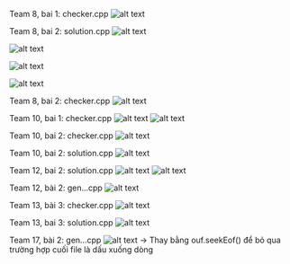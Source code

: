 Team 8, bai 1: checker.cpp
![alt text](image-3.png)

Team 8, bai 2: solution.cpp
![alt text](image-4.png)

![alt text](image-15.png)

![alt text](image-14.png)

![alt text](image-17.png)

Team 8, bai 2: checker.cpp
![alt text](image-5.png)

Team 10, bai 1: checker.cpp
![alt text](image-6.png)
![alt text](image-7.png)

Team 10, bai 2: checker.cpp
![alt text](image-9.png)

Team 10, bai 2: solution.cpp
![alt text](image-11.png)

Team 12, bai 2: solution.cpp
![alt text](image-8.png)
![alt text](image-10.png)

Team 12, bài 2: gen...cpp
![alt text](image-2.png)

Team 13, bài 3: checker.cpp
![alt text](image-12.png)

Team 13, bai 3: solution.cpp
![alt text](image-13.png)

Team 17, bài 2: gen...cpp
![alt text](image.png)
-> Thay bằng ouf.seekEof() để bỏ qua trường hợp cuối file là dấu xuống dòng